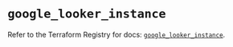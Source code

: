 # `google_looker_instance`

Refer to the Terraform Registry for docs: [`google_looker_instance`](https://registry.terraform.io/providers/hashicorp/google-beta/6.28.0/docs/resources/google_looker_instance).
